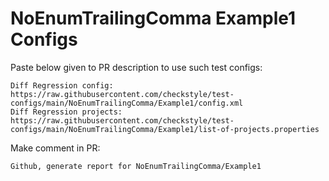 # NoEnumTrailingComma Example1 Configs
Paste below given to PR description to use such test configs:
```
Diff Regression config: https://raw.githubusercontent.com/checkstyle/test-configs/main/NoEnumTrailingComma/Example1/config.xml
Diff Regression projects: https://raw.githubusercontent.com/checkstyle/test-configs/main/NoEnumTrailingComma/Example1/list-of-projects.properties
```
Make comment in PR:
```
Github, generate report for NoEnumTrailingComma/Example1
```

